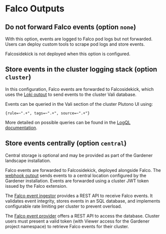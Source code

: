 # Falco Outputs

## Do not forward Falco events (option `none`)

With this option, events are logged to Falco pod logs but not forwarded. Users can deploy custom tools to scrape pod logs and store events.

Falcosidekick is not deployed when this option is configured.

## Store events in the cluster logging stack (option `cluster`)

In this configuration, Falco events are forwarded to Falcosidekick, which uses the [Loki output](https://github.com/falcosecurity/falcosidekick/blob/master/docs/outputs/loki.md) to send events to the cluster Vali database.

Events can be queried in the Vali section of the cluster Plutono UI using:
```
{rule=~".+", tags=~".+", source=~".+"}
```

More detailed on possible queries can be found in the 
[LogQL documentation](https://grafana.com/docs/loki/latest/query/).

## Store events centrally (option `central`)

Central storage is optional and may be provided as part of the Gardener landscape installation.

Falco events are forwarded to Falcosidekick, deployed alongside Falco. The [webhook output](https://github.com/falcosecurity/falcosidekick/blob/master/docs/outputs/webhook.md) sends events to a central location configured by the Gardener installation. Events are forwarded using a cluster JWT token issued by the Falco extension.

The [Falco event ingestor](https://github.com/gardener/falco-event-ingestor) provides a REST API to receive Falco events. It validates event integrity, stores events in an SQL database, and implements configurable rate limiting per cluster to prevent overload.

The [Falco event provider](https://github.com/gardener/falco-event-provider) offers a REST API to access the database. Cluster users must present a valid token (with Viewer access for the Gardener project namespace) to retrieve Falco events for their cluster.

